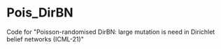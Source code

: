 # Pois_DirBN
Code for "Poisson-randomised DirBN: large mutation is need in Dirichlet belief networks (ICML-21)"
